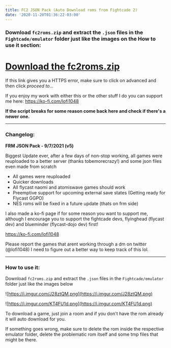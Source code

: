```yaml
---
title: FC2 JSON Pack (Auto Download roms from Fightcade 2)
date: '2020-11-20T01:36:22-03:00'
---
```

### Download `fc2roms.zip` and extract the `.json` files in the `Fightcade/emulator` folder just like the images on the How to use it section:

# [Download the fc2roms.zip](https://newchallenger.net/fc2/fc2roms.zip)

If this link gives you a HTTPS error, make sure to click on advanced and then click _proceed to..._

If you enjoy my work with either this or the other stuff I do you can support me here: https://ko-fi.com/lofi1048


**If the script breaks for some reason come back here and check if there's a newer one.**

---
### Changelog:

**FRM JSON Pack - 9/7/2021 (v5)** 

Biggest Update ever, after a few days of non-stop working, all games were reuploaded to a better server
(thanks tobemorecrazy!) and some json files even made from scratch

- All games were reuploaded
- Quicker downloads
- All flycast naomi and atomiswave games should work
- Preemptive support for upcoming external save states (Getting ready for Flycast GGPO)
- NES roms will be fixed in a future update (thats on frm side)

I also made a ko-fi page if for some reason you want to support me, although I encourage you to
support the fightcade devs, flyinghead (flycast dev) and blueminder (flycast-dojo dev) first!

https://ko-fi.com/lofi1048

Please report the games that arent working through a dm on twitter (@lofi1048)
I need to figure out a better way to keep track of this lol.

---

### How to use it:

Download `fc2roms.zip` and extract the `.json` files in the `Fightcade/emulator` folder just like the images below

![https://i.imgur.com/J28ztQM.png](https://i.imgur.com/J28ztQM.png)

![https://i.imgur.com/KT4FU1d.png](https://i.imgur.com/KT4FU1d.png)

To download a game, just join a room and if you don't have the rom already it will auto download for you.

If something goes wrong, make sure to delete the rom inside the respective emulator folder, delete the problematic rom itself and some tmp files that might be there.
